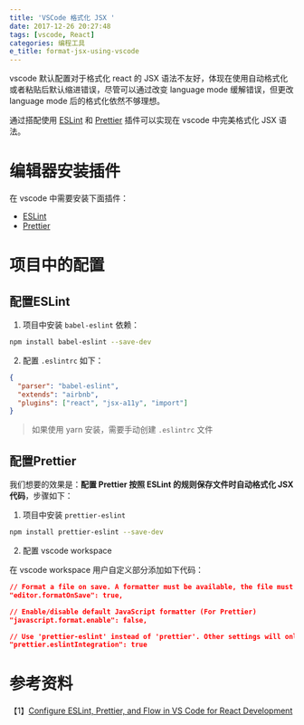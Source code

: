 ```yaml
---
title: 'VSCode 格式化 JSX '
date: 2017-12-26 20:27:48
tags: [vscode, React]
categories: 编程工具
e_title: format-jsx-using-vscode
---
```

vscode 默认配置对于格式化 react 的 JSX 语法不友好，体现在使用自动格式化或者粘贴后默认缩进错误，尽管可以通过改变 language mode 缓解错误，但更改 language mode 后的格式化依然不够理想。    

通过搭配使用 [ESLint](https://marketplace.visualstudio.com/items?itemName=dbaeumer.vscode-eslint) 和 [Prettier](https://marketplace.visualstudio.com/items?itemName=esbenp.prettier-vscode) 插件可以实现在 vscode 中完美格式化 JSX 语法。   

# 编辑器安装插件

在 vscode 中需要安装下面插件：   

- [ESLint](https://marketplace.visualstudio.com/items?itemName=dbaeumer.vscode-eslint)
- [Prettier](https://marketplace.visualstudio.com/items?itemName=esbenp.prettier-vscode)

# 项目中的配置

## 配置ESLint

1. 项目中安装 `babel-eslint` 依赖：   

```bash
npm install babel-eslint --save-dev
```

2. 配置 `.eslintrc` 如下：   

```json
{
  "parser": "babel-eslint",
  "extends": "airbnb",
  "plugins": ["react", "jsx-a11y", "import"]
}
```

> 如果使用 yarn 安装，需要手动创建 `.eslintrc` 文件

## 配置Prettier

我们想要的效果是：**配置 Prettier 按照 ESLint 的规则保存文件时自动格式化 JSX 代码**，步骤如下：

1. 项目中安装 `prettier-eslint`   

```bash
npm install prettier-eslint --save-dev
```

2. 配置 vscode workspace

在 vscode workspace 用户自定义部分添加如下代码：   

```json
// Format a file on save. A formatter must be available, the file must not be auto-saved, and editor must not be shutting down.
"editor.formatOnSave": true,

// Enable/disable default JavaScript formatter (For Prettier)
"javascript.format.enable": false,

// Use 'prettier-eslint' instead of 'prettier'. Other settings will only be fallbacks in case they could not be inferred from eslint rules.
"prettier.eslintIntegration": true
```

# 参考资料   

【1】[Configure ESLint, Prettier, and Flow in VS Code for React Development](https://hackernoon.com/configure-eslint-prettier-and-flow-in-vs-code-for-react-development-c9d95db07213)   
